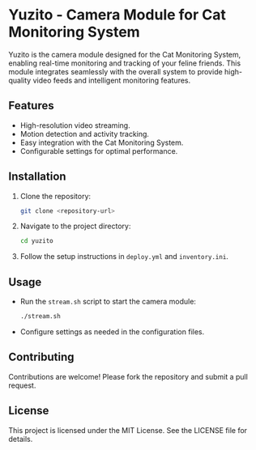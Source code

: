 # Yuzito - Camera Module for Cat Monitoring System

Yuzito is the camera module designed for the Cat Monitoring System, enabling real-time monitoring and tracking of your feline friends. This module integrates seamlessly with the overall system to provide high-quality video feeds and intelligent monitoring features.

## Features
- High-resolution video streaming.
- Motion detection and activity tracking.
- Easy integration with the Cat Monitoring System.
- Configurable settings for optimal performance.

## Installation
1. Clone the repository:
   ```bash
   git clone <repository-url>
   ```
2. Navigate to the project directory:
   ```bash
   cd yuzito
   ```
3. Follow the setup instructions in `deploy.yml` and `inventory.ini`.

## Usage
- Run the `stream.sh` script to start the camera module:
  ```bash
  ./stream.sh
  ```
- Configure settings as needed in the configuration files.

## Contributing
Contributions are welcome! Please fork the repository and submit a pull request.

## License
This project is licensed under the MIT License. See the LICENSE file for details.